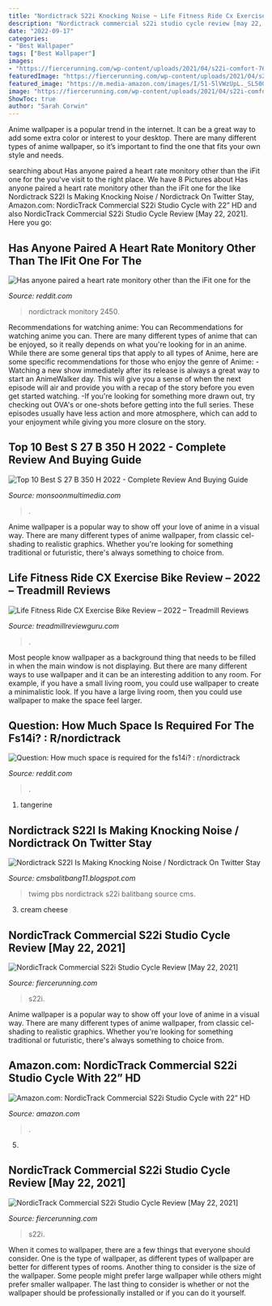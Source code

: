 ```yaml
---
title: "Nordictrack S22i Knocking Noise ~ Life Fitness Ride Cx Exercise Bike Review – 2022 – Treadmill Reviews"
description: "Nordictrack commercial s22i studio cycle review [may 22, 2021]"
date: "2022-09-17"
categories:
- "Best Wallpaper"
tags: ["Best Wallpaper"]
images:
- "https://fiercerunning.com/wp-content/uploads/2021/04/s22i-comfort-768x768.jpg"
featuredImage: "https://fiercerunning.com/wp-content/uploads/2021/04/s22i-comfort-768x768.jpg"
featured_image: "https://m.media-amazon.com/images/I/51-5lVWzUpL._SL500_.jpg"
image: "https://fiercerunning.com/wp-content/uploads/2021/04/s22i-comfort-768x768.jpg"
ShowToc: true
author: "Sarah Corwin"
---
```



Anime wallpaper is a popular trend in the internet. It can be a great way to add some extra color or interest to your desktop. There are many different types of anime wallpaper, so it’s important to find the one that fits your own style and needs.

	

		
searching about Has anyone paired a heart rate monitory other than the iFit one for the you've visit to the right place. We have 8 Pictures about Has anyone paired a heart rate monitory other than the iFit one for the like Nordictrack S22I Is Making Knocking Noise / Nordictrack On Twitter Stay, Amazon.com: NordicTrack Commercial S22i Studio Cycle with 22” HD and also NordicTrack Commercial S22i Studio Cycle Review [May 22, 2021]. Here you go:
		
    
## Has Anyone Paired A Heart Rate Monitory Other Than The IFit One For The

<img loading=lazy src="https://i.redd.it/6a918gqknbx61.png" onerror="this.onerror=null;this.src='https://tse4.mm.bing.net/th?id=OIP.swyRvct14v4iD_-Lnbu0QwHaFj&amp;pid=15.1';" alt="Has anyone paired a heart rate monitory other than the iFit one for the">

_Source: reddit.com_

>nordictrack monitory 2450. 

	

Recommendations for watching anime: You can
Recommendations for watching anime you can. There are many different types of anime that can be enjoyed, so it really depends on what you're looking for in an anime. While there are some general tips that apply to all types of Anime, here are some specific recommendations for those who enjoy the genre of Anime: 
-Watching a new show immediately after its release is always a great way to start an AnimeWalker day. This will give you a sense of when the next episode will air and provide you with a recap of the story before you even get started watching. 
-If you're looking for something more drawn out, try checking out OVA's or one-shots before getting into the full series. These episodes usually have less action and more atmosphere, which can add to your enjoyment while giving you more closure on the story.

    
## Top 10 Best S 27 B 350 H 2022 - Complete Review And Buying Guide

<img loading=lazy src="https://m.media-amazon.com/images/I/51-5lVWzUpL._SL500_.jpg" onerror="this.onerror=null;this.src='https://tse4.mm.bing.net/th?id=OIP.JZdPxSu6Qv0hpbxY-xgEsQHaGl&amp;pid=15.1';" alt="Top 10 Best S 27 B 350 H 2022 - Complete Review And Buying Guide">

_Source: monsoonmultimedia.com_

>. 

	

Anime wallpaper is a popular way to show off your love of anime in a visual way. There are many different types of anime wallpaper, from classic cel-shading to realistic graphics. Whether you're looking for something traditional or futuristic, there's always something to choice from.

    
## Life Fitness Ride CX Exercise Bike Review – 2022 – Treadmill Reviews

<img loading=lazy src="https://www.treadmillreviewguru.com/wp-content/uploads/2021/12/Life-Fitness-Ride-CX-Bike-Review-2021-Flywheel-Rear-1.jpg" onerror="this.onerror=null;this.src='https://tse2.mm.bing.net/th?id=OIP.ObIvfowJM2-KT74mMb1fFwHaE8&amp;pid=15.1';" alt="Life Fitness Ride CX Exercise Bike Review – 2022 – Treadmill Reviews">

_Source: treadmillreviewguru.com_

>. 

	

Most people know wallpaper as a background thing that needs to be filled in when the main window is not displaying. But there are many different ways to use wallpaper and it can be an interesting addition to any room. For example, if you have a small living room, you could use wallpaper to create a minimalistic look. If you have a large living room, then you could use wallpaper to make the space feel larger.

    
## Question: How Much Space Is Required For The Fs14i? : R/nordictrack

<img loading=lazy src="https://preview.redd.it/how-to-switch-from-metric-to-imperial-ive-clicked-every-v0-qn2lqowgghv91.jpg?width=640&amp;crop=smart&amp;auto=webp&amp;s=5485f6d7ac7c4510dd6820acef4a46c77592b8e3" onerror="this.onerror=null;this.src='https://tse3.mm.bing.net/th?id=OIP.Bu7RvNSrUQpkHaXF6mI2sgHaNJ&amp;pid=15.1';" alt="Question: How much space is required for the fs14i? : r/nordictrack">

_Source: reddit.com_

>. 

	

1. tangerine 

    
## Nordictrack S22I Is Making Knocking Noise / Nordictrack On Twitter Stay

<img loading=lazy src="https://pbs.twimg.com/media/D1v00MdU4AIy_7p.jpg" onerror="this.onerror=null;this.src='https://tse4.mm.bing.net/th?id=OIP.7abhU-l3t1SF6EgcetZUhAHaFG&amp;pid=15.1';" alt="Nordictrack S22I Is Making Knocking Noise / Nordictrack On Twitter Stay">

_Source: cmsbalitbang11.blogspot.com_

>twimg pbs nordictrack s22i balitbang source cms. 

	

3. cream cheese 

    
## NordicTrack Commercial S22i Studio Cycle Review [May 22, 2021]

<img loading=lazy src="https://fiercerunning.com/wp-content/uploads/2021/04/s22i-comfort.jpg" onerror="this.onerror=null;this.src='https://tse2.mm.bing.net/th?id=OIP._KXaWeWvEsUy4pgfIgg6WgHaHa&amp;pid=15.1';" alt="NordicTrack Commercial S22i Studio Cycle Review [May 22, 2021]">

_Source: fiercerunning.com_

>s22i. 

	

Anime wallpaper is a popular way to show off your love of anime in a visual way. There are many different types of anime wallpaper, from classic cel-shading to realistic graphics. Whether you're looking for something traditional or futuristic, there's always something to choice from.

    
## Amazon.com: NordicTrack Commercial S22i Studio Cycle With 22” HD

<img loading=lazy src="https://images-na.ssl-images-amazon.com/images/I/71zXAjEW7KL._AC_UL116_SR116,116_.jpg" onerror="this.onerror=null;this.src='https://tse1.mm.bing.net/th?id=OIP.Jxt_7rCbMbkfypLVaZTEPQAAAA&amp;pid=15.1';" alt="Amazon.com: NordicTrack Commercial S22i Studio Cycle with 22” HD">

_Source: amazon.com_

>. 

	

5.

    
## NordicTrack Commercial S22i Studio Cycle Review [May 22, 2021]

<img loading=lazy src="https://fiercerunning.com/wp-content/uploads/2021/04/s22i-comfort-768x768.jpg" onerror="this.onerror=null;this.src='https://tse2.mm.bing.net/th?id=OIP.lmg1RA2vTM3oHY3oloPexAHaHa&amp;pid=15.1';" alt="NordicTrack Commercial S22i Studio Cycle Review [May 22, 2021]">

_Source: fiercerunning.com_

>s22i. 

	

When it comes to wallpaper, there are a few things that everyone should consider. One is the type of wallpaper, as different types of wallpaper are better for different types of rooms. Another thing to consider is the size of the wallpaper. Some people might prefer large wallpaper while others might prefer smaller wallpaper. The last thing to consider is whether or not the wallpaper should be professionally installed or if you can do it yourself.


